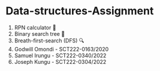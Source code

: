 # Data-structures-Assignment
1. RPN calculator 🧮
2. Binary search tree 🌲
3. Breath-first-search (DFS) 🔍 
4. Godwill Omondi - SCT222-0163/2020
5. Samuel Irungu  - SCT222-0340/2022
6. Joseph Kungu   - SCT222-0304/2022
